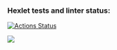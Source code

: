 ### Hexlet tests and linter status:
[![Actions Status](https://github.com/PZhukovski/frontend-project-lvl1/workflows/hexlet-check/badge.svg)](https://github.com/PZhukovski/frontend-project-lvl1/actions)

<a href="https://codeclimate.com/github/PZhukovski/frontend-project-lvl1/maintainability"><img src="https://api.codeclimate.com/v1/badges/866d82cf71e34f9c1f83/maintainability" /></a>
